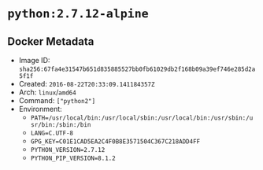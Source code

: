 # `python:2.7.12-alpine`

## Docker Metadata

- Image ID: `sha256:67fa4e31547b651d835885527bb0fb61029db2f168b09a39ef746e285d2a5f1f`
- Created: `2016-08-22T20:33:09.141184357Z`
- Arch: `linux`/`amd64`
- Command: `["python2"]`
- Environment:
  - `PATH=/usr/local/bin:/usr/local/sbin:/usr/local/bin:/usr/sbin:/usr/bin:/sbin:/bin`
  - `LANG=C.UTF-8`
  - `GPG_KEY=C01E1CAD5EA2C4F0B8E3571504C367C218ADD4FF`
  - `PYTHON_VERSION=2.7.12`
  - `PYTHON_PIP_VERSION=8.1.2`
